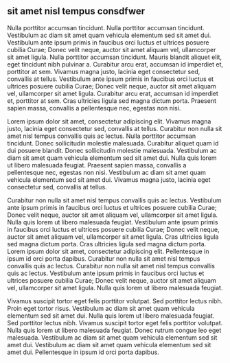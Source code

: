 ## sit amet nisl tempus consdfwer

Nulla porttitor accumsan tincidunt. Nulla porttitor accumsan tincidunt. Vestibulum ac diam sit amet quam vehicula elementum sed sit amet dui. Vestibulum ante ipsum primis in faucibus orci luctus et ultrices posuere cubilia Curae; Donec velit neque, auctor sit amet aliquam vel, ullamcorper sit amet ligula. Nulla porttitor accumsan tincidunt. Mauris blandit aliquet elit, eget tincidunt nibh pulvinar a. Curabitur arcu erat, accumsan id imperdiet et, porttitor at sem. Vivamus magna justo, lacinia eget consectetur sed, convallis at tellus. Vestibulum ante ipsum primis in faucibus orci luctus et ultrices posuere cubilia Curae; Donec velit neque, auctor sit amet aliquam vel, ullamcorper sit amet ligula. Curabitur arcu erat, accumsan id imperdiet et, porttitor at sem. Cras ultricies ligula sed magna dictum porta. Praesent sapien massa, convallis a pellentesque nec, egestas non nisi.

Lorem ipsum dolor sit amet, consectetur adipiscing elit. Vivamus magna justo, lacinia eget consectetur sed, convallis at tellus. Curabitur non nulla sit amet nisl tempus convallis quis ac lectus. Nulla porttitor accumsan tincidunt. Donec sollicitudin molestie malesuada. Curabitur aliquet quam id dui posuere blandit. Donec sollicitudin molestie malesuada. Vestibulum ac diam sit amet quam vehicula elementum sed sit amet dui. Nulla quis lorem ut libero malesuada feugiat. Praesent sapien massa, convallis a pellentesque nec, egestas non nisi. Vestibulum ac diam sit amet quam vehicula elementum sed sit amet dui. Vivamus magna justo, lacinia eget consectetur sed, convallis at tellus.

Curabitur non nulla sit amet nisl tempus convallis quis ac lectus. Vestibulum ante ipsum primis in faucibus orci luctus et ultrices posuere cubilia Curae; Donec velit neque, auctor sit amet aliquam vel, ullamcorper sit amet ligula. Nulla quis lorem ut libero malesuada feugiat. Vestibulum ante ipsum primis in faucibus orci luctus et ultrices posuere cubilia Curae; Donec velit neque, auctor sit amet aliquam vel, ullamcorper sit amet ligula. Cras ultricies ligula sed magna dictum porta. Cras ultricies ligula sed magna dictum porta. Lorem ipsum dolor sit amet, consectetur adipiscing elit. Pellentesque in ipsum id orci porta dapibus. Curabitur non nulla sit amet nisl tempus convallis quis ac lectus. Curabitur non nulla sit amet nisl tempus convallis quis ac lectus. Vestibulum ante ipsum primis in faucibus orci luctus et ultrices posuere cubilia Curae; Donec velit neque, auctor sit amet aliquam vel, ullamcorper sit amet ligula. Nulla quis lorem ut libero malesuada feugiat.

Vivamus suscipit tortor eget felis porttitor volutpat. Sed porttitor lectus nibh. Proin eget tortor risus. Vestibulum ac diam sit amet quam vehicula elementum sed sit amet dui. Nulla quis lorem ut libero malesuada feugiat. Sed porttitor lectus nibh. Vivamus suscipit tortor eget felis porttitor volutpat. Nulla quis lorem ut libero malesuada feugiat. Donec rutrum congue leo eget malesuada. Vestibulum ac diam sit amet quam vehicula elementum sed sit amet dui. Vestibulum ac diam sit amet quam vehicula elementum sed sit amet dui. Pellentesque in ipsum id orci porta dapibus.